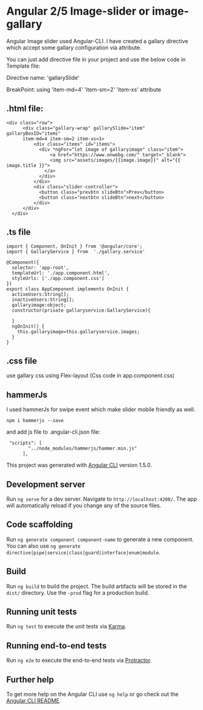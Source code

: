 # Angular 2/5 Image-slider or image-gallary

Angular Image slider used Angular-CLI.
I have created a gallary directive which accept some gallary configuration via attribute.

You can just add directive file in your project and use the below code in Template file:

Directive name: 'gallarySlide'

BreakPoint: using 'item-md=4' 'item-sm=2' 'item-xs' attribute



.html file:
--------------
```
<div class="row">
      <div class="gallary-wrap" gallarySlide="item" gallaryBoxID="items" 
      item-md=4 item-sm=2 item-xs=1>
          <div class="items" id="items">
            <div *ngFor="let image of gallaryimage" class="item">
                <a href="https://www.onwebg.com/" target="_blank">
                <img src="assets/images/{{image.image}}" alt="{{ image.title }}">
              </a>
            </div>
          </div>
          <div class="slider-controller">
            <button class="prevbtn slideBtn">Prev</button>
            <button class="nextbtn slideBtn">next</button>
          </div>
      </div>
  </div>
```

.ts file
--------
```
import { Component, OnInit } from '@angular/core';
import { GallaryService } from  './gallary.service'

@Component({
  selector: 'app-root',
  templateUrl: './app.component.html',
  styleUrls: ['./app.component.css']
})
export class AppComponent implements OnInit {
  activeUsers:String[];
  inactiveUsers:String[];
  gallaryimage:object;
  constructor(private gallaryservice:GallaryService){
    
  }
  ngOnInit() {
    this.gallaryimage=this.gallaryservice.images;
  }
}
```
.css file
------------------
use gallary css using Flex-layout (Css code in app.component.css)

hammerJs
-----
I used hammerJs for swipe event which make slider mobile friendly as well.
```
npm i hammerjs --save
```
and add js file to .angular-cli.json file:

```
 "scripts": [
        "../node_modules/hammerjs/hammer.min.js"
      ],
```

This project was generated with [Angular CLI](https://github.com/angular/angular-cli) version 1.5.0.

## Development server

Run `ng serve` for a dev server. Navigate to `http://localhost:4200/`. The app will automatically reload if you change any of the source files.

## Code scaffolding

Run `ng generate component component-name` to generate a new component. You can also use `ng generate directive|pipe|service|class|guard|interface|enum|module`.

## Build

Run `ng build` to build the project. The build artifacts will be stored in the `dist/` directory. Use the `-prod` flag for a production build.

## Running unit tests

Run `ng test` to execute the unit tests via [Karma](https://karma-runner.github.io).

## Running end-to-end tests

Run `ng e2e` to execute the end-to-end tests via [Protractor](http://www.protractortest.org/).

## Further help

To get more help on the Angular CLI use `ng help` or go check out the [Angular CLI README](https://github.com/angular/angular-cli/blob/master/README.md).
